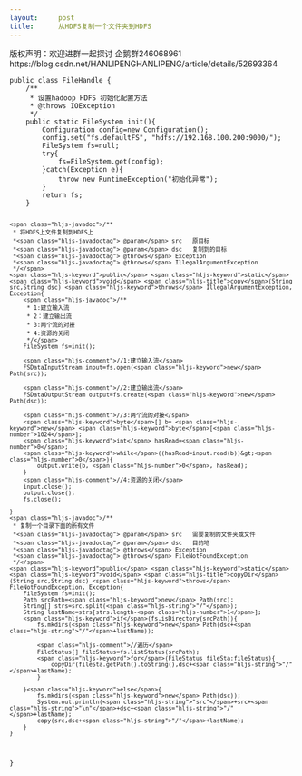 ```yaml
---
layout:     post
title:      从HDFS复制一个文件夹到HDFS
---
```

<div id="article_content" class="article_content clearfix csdn-tracking-statistics" data-pid="blog" data-mod="popu_307" data-dsm="post">
								<div class="article-copyright">
					版权声明：欢迎进群一起探讨 企鹅群246068961					https://blog.csdn.net/HANLIPENGHANLIPENG/article/details/52693364				</div>
								            <div id="content_views" class="markdown_views prism-atom-one-dark">
							<!-- flowchart 箭头图标 勿删 -->
							<svg xmlns="http://www.w3.org/2000/svg" style="display: none;"><path stroke-linecap="round" d="M5,0 0,2.5 5,5z" id="raphael-marker-block" style="-webkit-tap-highlight-color: rgba(0, 0, 0, 0);"></path></svg>
							<pre class="prettyprint"><code class=" hljs java"><span class="hljs-keyword">public</span> <span class="hljs-class"><span class="hljs-keyword">class</span> <span class="hljs-title">FileHandle</span> {</span>
    <span class="hljs-javadoc">/**
     * 设置hadoop HDFS 初始化配置方法
     *<span class="hljs-javadoctag"> @throws</span> IOException 
     */</span>
    <span class="hljs-keyword">public</span> <span class="hljs-keyword">static</span> FileSystem <span class="hljs-title">init</span>(){
        Configuration config=<span class="hljs-keyword">new</span> Configuration();
        config.set(<span class="hljs-string">"fs.defaultFS"</span>, <span class="hljs-string">"hdfs://192.168.100.200:9000/"</span>);
        FileSystem fs=<span class="hljs-keyword">null</span>;
        <span class="hljs-keyword">try</span>{
            fs=FileSystem.get(config);
        }<span class="hljs-keyword">catch</span>(Exception e){
            <span class="hljs-keyword">throw</span> <span class="hljs-keyword">new</span> RuntimeException(<span class="hljs-string">"初始化异常"</span>);
        }   
        <span class="hljs-keyword">return</span> fs;
    }



    <span class="hljs-javadoc">/**
     * 将HDFS上文件复制到HDFS上
     *<span class="hljs-javadoctag"> @param</span> src   原目标
     *<span class="hljs-javadoctag"> @param</span> dsc   复制到的目标
     *<span class="hljs-javadoctag"> @throws</span> Exception 
     *<span class="hljs-javadoctag"> @throws</span> IllegalArgumentException 
     */</span>
    <span class="hljs-keyword">public</span> <span class="hljs-keyword">static</span> <span class="hljs-keyword">void</span> <span class="hljs-title">copy</span>(String src,String dsc) <span class="hljs-keyword">throws</span> IllegalArgumentException, Exception{
        <span class="hljs-javadoc">/**
         * 1:建立输入流
         * 2：建立输出流
         * 3:两个流的对接
         * 4:资源的关闭
         */</span>
        FileSystem fs=init();

        <span class="hljs-comment">//1:建立输入流</span>
        FSDataInputStream input=fs.open(<span class="hljs-keyword">new</span> Path(src));

        <span class="hljs-comment">//2:建立输出流</span>
        FSDataOutputStream output=fs.create(<span class="hljs-keyword">new</span> Path(dsc));

        <span class="hljs-comment">//3:两个流的对接</span>
        <span class="hljs-keyword">byte</span>[] b= <span class="hljs-keyword">new</span> <span class="hljs-keyword">byte</span>[<span class="hljs-number">1024</span>];
        <span class="hljs-keyword">int</span> hasRead=<span class="hljs-number">0</span>;
        <span class="hljs-keyword">while</span>((hasRead=input.read(b))&gt;<span class="hljs-number">0</span>){
            output.write(b, <span class="hljs-number">0</span>, hasRead);
        }
        <span class="hljs-comment">//4:资源的关闭</span>
        input.close();
        output.close();
        fs.close();

    }
    <span class="hljs-javadoc">/**
     * 复制一个目录下面的所有文件
     *<span class="hljs-javadoctag"> @param</span> src   需要复制的文件夹或文件
     *<span class="hljs-javadoctag"> @param</span> dsc   目的地
     *<span class="hljs-javadoctag"> @throws</span> Exception 
     *<span class="hljs-javadoctag"> @throws</span> FileNotFoundException 
     */</span>
    <span class="hljs-keyword">public</span> <span class="hljs-keyword">static</span> <span class="hljs-keyword">void</span> <span class="hljs-title">copyDir</span>(String src,String dsc) <span class="hljs-keyword">throws</span> FileNotFoundException, Exception{
        FileSystem fs=init();
        Path srcPath=<span class="hljs-keyword">new</span> Path(src);
        String[] strs=src.split(<span class="hljs-string">"/"</span>);
        String lastName=strs[strs.length-<span class="hljs-number">1</span>];
        <span class="hljs-keyword">if</span>(fs.isDirectory(srcPath)){    
            fs.mkdirs(<span class="hljs-keyword">new</span> Path(dsc+<span class="hljs-string">"/"</span>+lastName));

            <span class="hljs-comment">//遍历</span>
            FileStatus[] fileStatus=fs.listStatus(srcPath);
            <span class="hljs-keyword">for</span>(FileStatus fileSta:fileStatus){
                copyDir(fileSta.getPath().toString(),dsc+<span class="hljs-string">"/"</span>+lastName);
            }

        }<span class="hljs-keyword">else</span>{
            fs.mkdirs(<span class="hljs-keyword">new</span> Path(dsc));
            System.out.println(<span class="hljs-string">"src"</span>+src+<span class="hljs-string">"\n"</span>+dsc+<span class="hljs-string">"/"</span>+lastName);
            copy(src,dsc+<span class="hljs-string">"/"</span>+lastName);
        }
    }
}
</code></pre>            </div>
						<link href="https://csdnimg.cn/release/phoenix/mdeditor/markdown_views-9e5741c4b9.css" rel="stylesheet">
                </div>